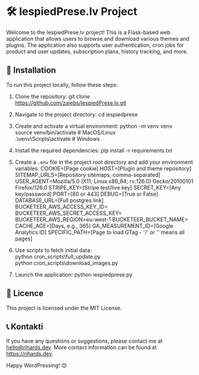 # 🛠️ IespiedPrese.lv Project

Welcome to the IespiedPrese.lv project! This is a Flask-based web application that allows users to browse and download various themes and plugins. The application also supports user authentication, cron jobs for product and user updates, subscription plans, history tracking, and more.

## 🚀 Installation

To run this project locally, follow these steps:

1. Clone the repository:
   git clone https://github.com/zajebs/IespiedPrese.lv.git

2. Navigate to the project directory: 
   cd iespiedprese

3. Create and activate a virtual environment:
   python -m venv venv  
   source venv/bin/activate  # MacOS/Linux  
   .\venv\Scripts\activate  # Windows

4. Install the required dependencies: 
   pip install -r requirements.txt

5. Create a `.env` file in the project root directory and add your environment variables:
   COOKIE=[Page cookie]
   HOST=[Plugin and theme repository]
   SITEMAP_URLS=[Repository sitemaps, comma-separated]
   USER_AGENT=Mozilla/5.0 (X11; Linux x86_64; rv:126.0) Gecko/20100101 Firefox/126.0
   STRIPE_KEY=[Stripe test/live key]
   SECRET_KEY=[Any key/password]
   PORT=[80 or 443]
   DEBUG=[True or False]
   DATABASE_URL=[Full postgres link]
   BUCKETEER_AWS_ACCESS_KEY_ID=
   BUCKETEER_AWS_SECRET_ACCESS_KEY=
   BUCKETEER_AWS_REGION=eu-west-1
   BUCKETEER_BUCKET_NAME=
   CACHE_AGE=[Days, e.g., 365]
   GA_MEASUREMENT_ID=[Google Analytics ID]
   SPECIFIC_PATH=[Page to load GTag - '/' or '' means all pages]

7. Use scripts to fetch initial data:  
   python cron_scripts\full_update.py  
   python cron_scripts\download_images.py

6. Launch the application:
   python iespiedprese.py

## 📜 Licence

This project is licensed under the MIT License.

## 📞 Kontakti

If you have any questions or suggestions, please contact me at hello@rihards.dev. More contact information can be found at https://rihards.dev.

Happy WordPressing! 😊
